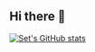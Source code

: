 ## Hi there 👋

<!--
**set-kaung/set-kaung** is a ✨ _special_ ✨ repository because its `README.md` (this file) appears on your GitHub profile.

Here are some ideas to get you started:

- 🔭 I’m currently working on ...
- 🌱 I’m currently learning ...
- 👯 I’m looking to collaborate on ...
- 🤔 I’m looking for help with ...
- 💬 Ask me about ...
- 📫 How to reach me: ...
- 😄 Pronouns: ...
- ⚡ Fun fact: ...
-->
[![Set's GitHub stats](https://github-readme-stats.vercel.app/api?username=set-kaung)](https://github.com/anuraghazra/github-readme-stats)
